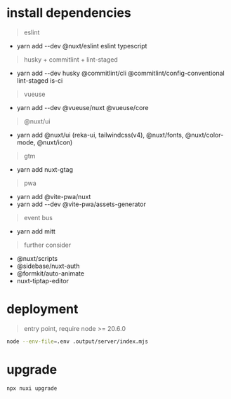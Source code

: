 # install dependencies

> eslint
- yarn add --dev @nuxt/eslint eslint typescript

> husky + commitlint + lint-staged
- yarn add --dev husky @commitlint/cli @commitlint/config-conventional lint-staged is-ci

> vueuse
- yarn add --dev @vueuse/nuxt @vueuse/core

> @nuxt/ui
- yarn add @nuxt/ui (reka-ui, tailwindcss(v4), @nuxt/fonts, @nuxt/color-mode, @nuxt/icon)

> gtm
- yarn add nuxt-gtag

> pwa
- yarn add @vite-pwa/nuxt
- yarn add --dev @vite-pwa/assets-generator

> event bus
- yarn add mitt


> further consider
- @nuxt/scripts
- @sidebase/nuxt-auth
- @formkit/auto-animate
- nuxt-tiptap-editor


# deployment
> entry point, require node >= 20.6.0
```bash
node --env-file=.env .output/server/index.mjs
```

# upgrade
```bash
npx nuxi upgrade
```
